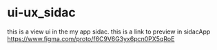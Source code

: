 # ui-ux_sidac

this is a view ui in the my app sidac.
this is a link to preview in sidacApp https://www.figma.com/proto/f6C9V6G3yx6pcn0PX5qRoE